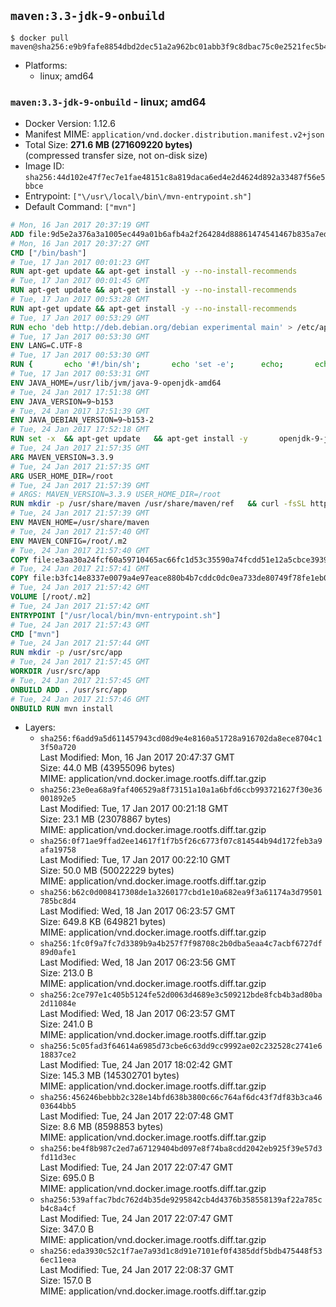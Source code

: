 ## `maven:3.3-jdk-9-onbuild`

```console
$ docker pull maven@sha256:e9b9fafe8854dbd2dec51a2a962bc01abb3f9c8dbac75c0e2521fec5b43dee48
```

-	Platforms:
	-	linux; amd64

### `maven:3.3-jdk-9-onbuild` - linux; amd64

-	Docker Version: 1.12.6
-	Manifest MIME: `application/vnd.docker.distribution.manifest.v2+json`
-	Total Size: **271.6 MB (271609220 bytes)**  
	(compressed transfer size, not on-disk size)
-	Image ID: `sha256:44d102e47f7ec7e1fae48151c8a819daca6ed4e2d4624d892a33487f56e5bbce`
-	Entrypoint: `["\/usr\/local\/bin\/mvn-entrypoint.sh"]`
-	Default Command: `["mvn"]`

```dockerfile
# Mon, 16 Jan 2017 20:37:19 GMT
ADD file:9d5e2a376a3a1005ec449a01b6afb4a2f264284d88861474541467b835a7edfc in / 
# Mon, 16 Jan 2017 20:37:27 GMT
CMD ["/bin/bash"]
# Tue, 17 Jan 2017 00:01:23 GMT
RUN apt-get update && apt-get install -y --no-install-recommends 		ca-certificates 		curl 		wget 	&& rm -rf /var/lib/apt/lists/*
# Tue, 17 Jan 2017 00:01:45 GMT
RUN apt-get update && apt-get install -y --no-install-recommends 		bzr 		git 		mercurial 		openssh-client 		subversion 				procps 	&& rm -rf /var/lib/apt/lists/*
# Tue, 17 Jan 2017 00:53:28 GMT
RUN apt-get update && apt-get install -y --no-install-recommends 		bzip2 		unzip 		xz-utils 	&& rm -rf /var/lib/apt/lists/*
# Tue, 17 Jan 2017 00:53:29 GMT
RUN echo 'deb http://deb.debian.org/debian experimental main' > /etc/apt/sources.list.d/experimental.list
# Tue, 17 Jan 2017 00:53:30 GMT
ENV LANG=C.UTF-8
# Tue, 17 Jan 2017 00:53:30 GMT
RUN { 		echo '#!/bin/sh'; 		echo 'set -e'; 		echo; 		echo 'dirname "$(dirname "$(readlink -f "$(which javac || which java)")")"'; 	} > /usr/local/bin/docker-java-home 	&& chmod +x /usr/local/bin/docker-java-home
# Tue, 17 Jan 2017 00:53:31 GMT
ENV JAVA_HOME=/usr/lib/jvm/java-9-openjdk-amd64
# Tue, 24 Jan 2017 17:51:38 GMT
ENV JAVA_VERSION=9~b153
# Tue, 24 Jan 2017 17:51:39 GMT
ENV JAVA_DEBIAN_VERSION=9~b153-2
# Tue, 24 Jan 2017 17:52:18 GMT
RUN set -x 	&& apt-get update 	&& apt-get install -y 		openjdk-9-jdk-headless="$JAVA_DEBIAN_VERSION" 	&& rm -rf /var/lib/apt/lists/* 	&& [ "$JAVA_HOME" = "$(docker-java-home)" ]
# Tue, 24 Jan 2017 21:57:35 GMT
ARG MAVEN_VERSION=3.3.9
# Tue, 24 Jan 2017 21:57:35 GMT
ARG USER_HOME_DIR=/root
# Tue, 24 Jan 2017 21:57:39 GMT
# ARGS: MAVEN_VERSION=3.3.9 USER_HOME_DIR=/root
RUN mkdir -p /usr/share/maven /usr/share/maven/ref   && curl -fsSL http://apache.osuosl.org/maven/maven-3/$MAVEN_VERSION/binaries/apache-maven-$MAVEN_VERSION-bin.tar.gz     | tar -xzC /usr/share/maven --strip-components=1   && ln -s /usr/share/maven/bin/mvn /usr/bin/mvn
# Tue, 24 Jan 2017 21:57:39 GMT
ENV MAVEN_HOME=/usr/share/maven
# Tue, 24 Jan 2017 21:57:40 GMT
ENV MAVEN_CONFIG=/root/.m2
# Tue, 24 Jan 2017 21:57:40 GMT
COPY file:e3aa30a24fcf60a59710465ac66fc1d53c35590a74fcdd51e12a5cbce393904b in /usr/local/bin/mvn-entrypoint.sh 
# Tue, 24 Jan 2017 21:57:41 GMT
COPY file:b3fc14e8337e0079a4e97eace880b4b7cddc0dc0ea733de80749f78fe1eb089a in /usr/share/maven/ref/ 
# Tue, 24 Jan 2017 21:57:42 GMT
VOLUME [/root/.m2]
# Tue, 24 Jan 2017 21:57:42 GMT
ENTRYPOINT ["/usr/local/bin/mvn-entrypoint.sh"]
# Tue, 24 Jan 2017 21:57:43 GMT
CMD ["mvn"]
# Tue, 24 Jan 2017 21:57:44 GMT
RUN mkdir -p /usr/src/app
# Tue, 24 Jan 2017 21:57:45 GMT
WORKDIR /usr/src/app
# Tue, 24 Jan 2017 21:57:45 GMT
ONBUILD ADD . /usr/src/app
# Tue, 24 Jan 2017 21:57:46 GMT
ONBUILD RUN mvn install
```

-	Layers:
	-	`sha256:f6add9a5d611457943cd08d9e4e8160a51728a916702da8ece8704c13f50a720`  
		Last Modified: Mon, 16 Jan 2017 20:47:37 GMT  
		Size: 44.0 MB (43955096 bytes)  
		MIME: application/vnd.docker.image.rootfs.diff.tar.gzip
	-	`sha256:23e0ea68a9faf406529a8f73151a10a1a6bfd6ccb993721627f30e36001892e5`  
		Last Modified: Tue, 17 Jan 2017 00:21:18 GMT  
		Size: 23.1 MB (23078867 bytes)  
		MIME: application/vnd.docker.image.rootfs.diff.tar.gzip
	-	`sha256:0f71ae9ffad2ee14617f1f7b5f26c6773f07c814544b94d172feb3a9afa19758`  
		Last Modified: Tue, 17 Jan 2017 00:22:10 GMT  
		Size: 50.0 MB (50022229 bytes)  
		MIME: application/vnd.docker.image.rootfs.diff.tar.gzip
	-	`sha256:b62c0d008417308de1a3260177cbd1e10a682ea9f3a61174a3d79501785bc8d4`  
		Last Modified: Wed, 18 Jan 2017 06:23:57 GMT  
		Size: 649.8 KB (649821 bytes)  
		MIME: application/vnd.docker.image.rootfs.diff.tar.gzip
	-	`sha256:1fc0f9a7fc7d3389b9a4b257f7f98708c2b0dba5eaa4c7acbf6727df89d0afe1`  
		Last Modified: Wed, 18 Jan 2017 06:23:56 GMT  
		Size: 213.0 B  
		MIME: application/vnd.docker.image.rootfs.diff.tar.gzip
	-	`sha256:2ce797e1c405b5124fe52d0063d4689e3c509212bde8fcb4b3ad80ba2d11084e`  
		Last Modified: Wed, 18 Jan 2017 06:23:57 GMT  
		Size: 241.0 B  
		MIME: application/vnd.docker.image.rootfs.diff.tar.gzip
	-	`sha256:5c05fad3f64614a6985d73cbe6c63dd9cc9992ae02c232528c2741e618837ce2`  
		Last Modified: Tue, 24 Jan 2017 18:02:42 GMT  
		Size: 145.3 MB (145302701 bytes)  
		MIME: application/vnd.docker.image.rootfs.diff.tar.gzip
	-	`sha256:456246bebbb2c328e14bfd638b3800c66c764af6dc43f7df83b3ca4603644bb5`  
		Last Modified: Tue, 24 Jan 2017 22:07:48 GMT  
		Size: 8.6 MB (8598853 bytes)  
		MIME: application/vnd.docker.image.rootfs.diff.tar.gzip
	-	`sha256:be4f8b987c2ed7a67129404bd097e8f74ba8cdd2042eb925f39e57d3fd11d3ec`  
		Last Modified: Tue, 24 Jan 2017 22:07:47 GMT  
		Size: 695.0 B  
		MIME: application/vnd.docker.image.rootfs.diff.tar.gzip
	-	`sha256:539affac7bdc762d4b35de9295842cb4d4376b358558139af22a785cb4c8a4cf`  
		Last Modified: Tue, 24 Jan 2017 22:07:47 GMT  
		Size: 347.0 B  
		MIME: application/vnd.docker.image.rootfs.diff.tar.gzip
	-	`sha256:eda3930c52c1f7ae7a93d1c8d91e7101ef0f4385ddf5bdb475448f536ec11eea`  
		Last Modified: Tue, 24 Jan 2017 22:08:37 GMT  
		Size: 157.0 B  
		MIME: application/vnd.docker.image.rootfs.diff.tar.gzip
